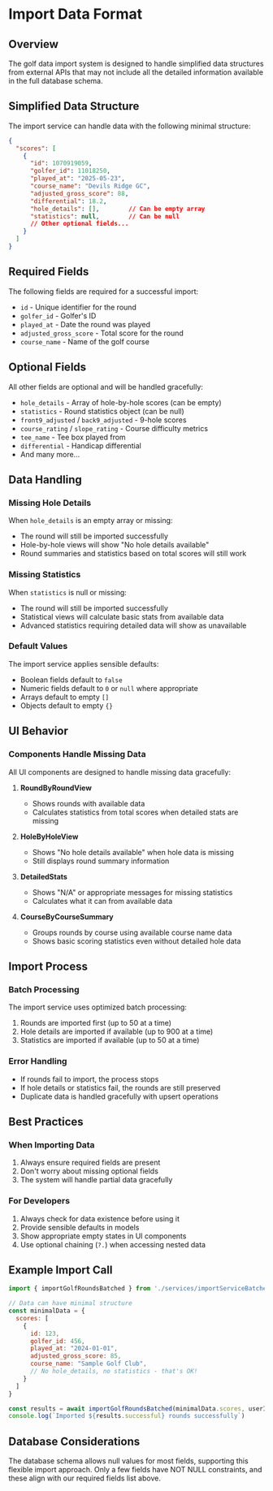 # Import Data Format

## Overview
The golf data import system is designed to handle simplified data structures from external APIs that may not include all the detailed information available in the full database schema.

## Simplified Data Structure
The import service can handle data with the following minimal structure:

```json
{
  "scores": [
    {
      "id": 1070919059,
      "golfer_id": 11018250,
      "played_at": "2025-05-23",
      "course_name": "Devils Ridge GC",
      "adjusted_gross_score": 88,
      "differential": 18.2,
      "hole_details": [],        // Can be empty array
      "statistics": null,        // Can be null
      // Other optional fields...
    }
  ]
}
```

## Required Fields
The following fields are required for a successful import:
- `id` - Unique identifier for the round
- `golfer_id` - Golfer's ID
- `played_at` - Date the round was played
- `adjusted_gross_score` - Total score for the round
- `course_name` - Name of the golf course

## Optional Fields
All other fields are optional and will be handled gracefully:
- `hole_details` - Array of hole-by-hole scores (can be empty)
- `statistics` - Round statistics object (can be null)
- `front9_adjusted` / `back9_adjusted` - 9-hole scores
- `course_rating` / `slope_rating` - Course difficulty metrics
- `tee_name` - Tee box played from
- `differential` - Handicap differential
- And many more...

## Data Handling

### Missing Hole Details
When `hole_details` is an empty array or missing:
- The round will still be imported successfully
- Hole-by-hole views will show "No hole details available"
- Round summaries and statistics based on total scores will still work

### Missing Statistics
When `statistics` is null or missing:
- The round will still be imported successfully
- Statistical views will calculate basic stats from available data
- Advanced statistics requiring detailed data will show as unavailable

### Default Values
The import service applies sensible defaults:
- Boolean fields default to `false`
- Numeric fields default to `0` or `null` where appropriate
- Arrays default to empty `[]`
- Objects default to empty `{}`

## UI Behavior

### Components Handle Missing Data
All UI components are designed to handle missing data gracefully:

1. **RoundByRoundView**
   - Shows rounds with available data
   - Calculates statistics from total scores when detailed stats are missing

2. **HoleByHoleView**
   - Shows "No hole details available" when hole data is missing
   - Still displays round summary information

3. **DetailedStats**
   - Shows "N/A" or appropriate messages for missing statistics
   - Calculates what it can from available data

4. **CourseByCourseSummary**
   - Groups rounds by course using available course name data
   - Shows basic scoring statistics even without detailed hole data

## Import Process

### Batch Processing
The import service uses optimized batch processing:
1. Rounds are imported first (up to 50 at a time)
2. Hole details are imported if available (up to 900 at a time)
3. Statistics are imported if available (up to 50 at a time)

### Error Handling
- If rounds fail to import, the process stops
- If hole details or statistics fail, the rounds are still preserved
- Duplicate data is handled gracefully with upsert operations

## Best Practices

### When Importing Data
1. Always ensure required fields are present
2. Don't worry about missing optional fields
3. The system will handle partial data gracefully

### For Developers
1. Always check for data existence before using it
2. Provide sensible defaults in models
3. Show appropriate empty states in UI components
4. Use optional chaining (`?.`) when accessing nested data

## Example Import Call

```javascript
import { importGolfRoundsBatched } from './services/importServiceBatchedFixed'

// Data can have minimal structure
const minimalData = {
  scores: [
    {
      id: 123,
      golfer_id: 456,
      played_at: "2024-01-01",
      adjusted_gross_score: 85,
      course_name: "Sample Golf Club",
      // No hole_details, no statistics - that's OK!
    }
  ]
}

const results = await importGolfRoundsBatched(minimalData.scores, userId)
console.log(`Imported ${results.successful} rounds successfully`)
```

## Database Considerations
The database schema allows null values for most fields, supporting this flexible import approach. Only a few fields have NOT NULL constraints, and these align with our required fields list above.